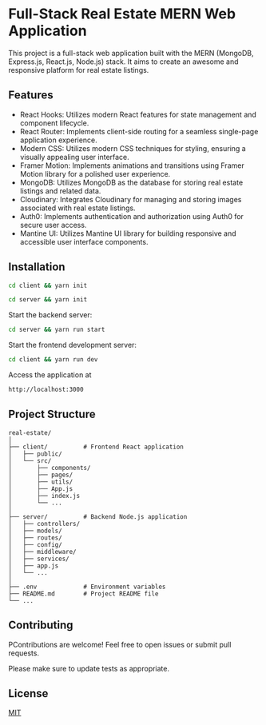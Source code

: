 # Full-Stack Real Estate MERN Web Application

This project is a full-stack web application built with the MERN (MongoDB, Express.js, React.js, Node.js) stack. It aims to create an awesome and responsive platform for real estate listings.

## Features
- React Hooks: Utilizes modern React features for state management and component lifecycle.
- React Router: Implements client-side routing for a seamless single-page application experience.
- Modern CSS: Utilizes modern CSS techniques for styling, ensuring a visually appealing user interface.
- Framer Motion: Implements animations and transitions using Framer Motion library for a polished user experience.
- MongoDB: Utilizes MongoDB as the database for storing real estate listings and related data.
- Cloudinary: Integrates Cloudinary for managing and storing images associated with real estate listings.
- Auth0: Implements authentication and authorization using Auth0 for secure user access.
- Mantine UI: Utilizes Mantine UI library for building responsive and accessible user interface components.

## Installation

```bash
cd client && yarn init
```

```bash
cd server && yarn init
```

Start the backend server:<br> 
```bash
cd server && yarn run start
```

Start the frontend development server: <br> 
```bash
cd client && yarn run dev
```

Access the application at 
```bash
http://localhost:3000
```

## Project Structure

```
real-estate/
│
├── client/          # Frontend React application
│   ├── public/
│   └── src/
│       ├── components/
│       ├── pages/
│       ├── utils/
│       ├── App.js
│       ├── index.js
│       └── ...
│
├── server/          # Backend Node.js application
│   ├── controllers/
│   ├── models/
│   ├── routes/
│   ├── config/
│   ├── middleware/
│   ├── services/
│   ├── app.js
│   └── ...
│
├── .env             # Environment variables
├── README.md        # Project README file
└── ...
```

## Contributing

PContributions are welcome! Feel free to open issues or submit pull requests.

Please make sure to update tests as appropriate.

## License

[MIT](https://choosealicense.com/licenses/mit/)
